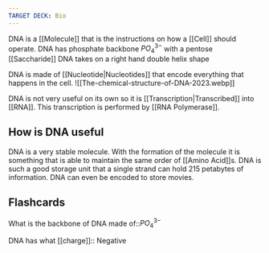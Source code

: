 ```yaml
---
TARGET DECK: Bio
---
```

DNA is a [[Molecule]] that is the instructions on how a [[Cell]] should operate.
DNA has phosphate backbone $PO^{3-}_4$ with a pentose [[Saccharide]]
DNA takes on a right hand double helix shape

DNA is made of [[Nucleotide|Nucleotides]] that encode everything that happens in the cell.
![[The-chemical-structure-of-DNA-2023.webp]]

DNA is not very useful on its own so it is [[Transcription|Transcribed]] into [[RNA]]. This transcription is performed by [[RNA Polymerase]].

## How is DNA useful
DNA is a very stable molecule. With the formation of the molecule it is something that is able to maintain the same order of [[Amino Acid]]s. DNA is such a good storage unit that a single strand can hold 215 petabytes of information. DNA can even be encoded to store movies.





## Flashcards
What is the backbone of DNA made of::$PO^{3-}_4$
<!--ID: 1692599410645-->

DNA has what [[charge]]:: Negative
<!--ID: 1692599410651-->


